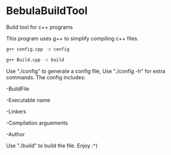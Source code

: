 # BebulaBuildTool
Build tool for c++ programs

This program uses g++ to simplify compiling c++ files.

```bash
g++ config.cpp -o config
```

```bash
g++ Build.cpp -o build
```

Use "./config" to generate a config file, Use "./config -h" for extra commands. The config includes:

-BuildFile

-Executable name

-Linkers

-Compilation arguements

-Author


Use "./build" to build the file. Enjoy :^)

